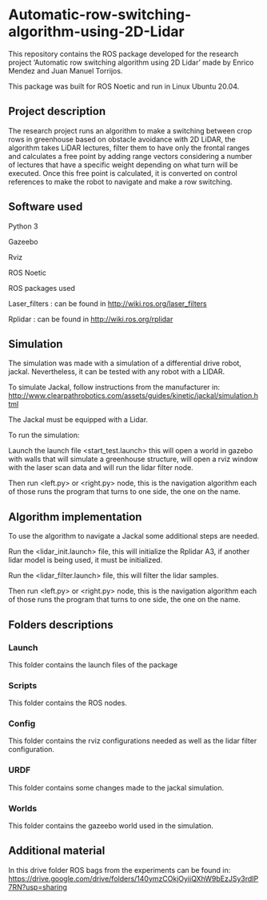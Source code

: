 # Automatic-row-switching-algorithm-using-2D-Lidar 

This repository contains the ROS package developed for the research project ‘Automatic row switching algorithm using 2D Lidar’ made by Enrico Mendez and Juan Manuel Torrijos.  

 

This package was built for ROS Noetic and run in Linux Ubuntu 20.04. 

## Project description

The research project runs an algorithm to make a switching between crop rows in greenhouse based on obstacle avoidance with 2D LiDAR, the algorithm takes LiDAR lectures, filter them to have only the frontal ranges and calculates a free point by adding range vectors considering a number of lectures that have a specific weight depending on what turn will be executed. Once this free point is calculated, it is converted on control references to make the robot to navigate and make a row switching. 
 

## Software used 

Python 3 

Gazeebo 

Rviz 

ROS Noetic 

ROS packages used 

Laser_filters : can be found in http://wiki.ros.org/laser_filters 

Rplidar : can be found in http://wiki.ros.org/rplidar 

## Simulation 

The simulation was made with a simulation of a differential drive robot, jackal. Nevertheless, it can be tested with any robot with a LIDAR.  

To simulate Jackal, follow instructions from the manufacturer in: http://www.clearpathrobotics.com/assets/guides/kinetic/jackal/simulation.html  

The Jackal must be equipped with a Lidar. 

To run the simulation: 

Launch the launch file <start_test.launch>  this will open a world in gazebo with walls that will simulate a greenhouse structure, will open a rviz window with the laser scan data and will run the lidar filter node.  

Then run <left.py> or <right.py> node, this is the navigation algorithm each of those runs the program that turns to one side, the one on the name. 

## Algorithm implementation 

To use the algorithm to navigate a Jackal some additional steps are needed. 

Run the <lidar_init.launch> file, this will initialize the Rplidar A3, if another lidar model is being used, it must be initialized. 

Run the <lidar_filter.launch> file, this will filter the lidar samples. 

Then run <left.py> or <right.py> node, this is the navigation algorithm each of those runs the program that turns to one side, the one on the name. 

## Folders descriptions  

### Launch 

This folder contains the launch files of the package 

### Scripts 

This folder contains the ROS nodes. 

### Config 

This folder contains the rviz configurations needed as well as the lidar filter configuration. 

### URDF  

This folder contains some changes made to the jackal simulation. 

### Worlds 

This folder contains the gazeebo world used in the simulation. 

## Additional material  

In this drive folder ROS bags from the experiments can be found in:  https://drive.google.com/drive/folders/140ymzCOkjOyiiQXhW9bEzJSy3rdIP7RN?usp=sharing 
